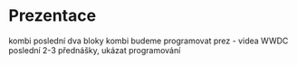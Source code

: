 # Prezentace

kombi poslední dva bloky kombi budeme programovat 
prez - videa WWDC poslední 2-3 přednášky, ukázat programování
